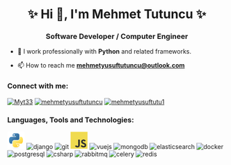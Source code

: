 <h1 align="center">✨ Hi 👋, I'm Mehmet Tutuncu ✨</h1>
<h3 align="center">Software Developer / Computer Engineer</h3>

- 🌱 I work professionally with **Python** and related frameworks.

- 📫 How to reach me **mehmetyusuftutuncu@outlook.com**

<h3 align="left">Connect with me:</h3>
<p align="left">
    <a href="https://twitter.com/Myt33" target="blank"><img align="center"
            src="https://raw.githubusercontent.com/rahuldkjain/github-profile-readme-generator/master/src/images/icons/Social/twitter.svg"
            alt="Myt33" height="30" width="40" /></a>
    <a href="https://www.linkedin.com/in/mehmetyusuftutuncu/" target="blank"><img align="center"
            src="https://raw.githubusercontent.com/rahuldkjain/github-profile-readme-generator/master/src/images/icons/Social/linked-in-alt.svg"
            alt="mehmetyusuftutuncu" height="30" width="40" /></a>
    <a href="https://www.hackerrank.com/mehmetyusuftutu1" target="blank"><img align="center"
            src="https://raw.githubusercontent.com/rahuldkjain/github-profile-readme-generator/master/src/images/icons/Social/hackerrank.svg"
            alt="mehmetyusuftutu1" height="30" width="40" /></a>
</p>

<h3 align="left">Languages, Tools and Technologies:</h3>
<p align="left">
    <a href="https://www.python.org" target="_blank" rel="noreferrer" style="text-decoration: none;">
        <img src="https://raw.githubusercontent.com/devicons/devicon/master/icons/python/python-original.svg"
            alt="python" width="40" height="40" />
    </a>
    <a href="https://www.djangoproject.com/" target="_blank" rel="noreferrer" style="text-decoration: none;">
        <img src="https://static.djangoproject.com/img/favicon.6dbf28c0650e.ico" alt="django" width="40" height="40" />
    </a>
    <a href="https://git-scm.com/" target="_blank" rel="noreferrer" style="text-decoration: none;">
        <img src="https://www.vectorlogo.zone/logos/git-scm/git-scm-icon.svg" alt="git" width="40" height="40" />
    </a>
    <a href="https://developer.mozilla.org/en-US/docs/Web/JavaScript" target="_blank" rel="noreferrer" style="text-decoration: none;">
        <img src="https://raw.githubusercontent.com/devicons/devicon/master/icons/javascript/javascript-original.svg"
            alt="javascript" width="40" height="40" />
    </a>
    <a href="https://vuejs.org/" target="_blank" rel="noreferrer" style="text-decoration: none;">
        <img src="https://vuejs.org/logo.svg" alt="vuejs" width="40" height="40" />
    </a>
    <a href="https://www.mongodb.com/" target="_blank" rel="noreferrer" style="text-decoration: none;">
        <img src="https://www.mongodb.com/assets/images/global/favicon.ico" alt="mongodb" width="40" height="40" />
    </a>
    <a href="https://www.elastic.co/" target="_blank" rel="noreferrer" style="text-decoration: none;">
        <img src="https://www.elastic.co/favicon.ico" alt="elasticsearch" width="40" height="40" />
    </a>
    <a href="https://www.docker.com/" target="_blank" rel="noreferrer" style="text-decoration: none;">
        <img src="https://www.docker.com/wp-content/uploads/2024/02/cropped-docker-logo-favicon-192x192.png"
            alt="docker" width="40" height="40" />
    </a>
    <a href="https://www.postgresql.org/" target="_blank" rel="noreferrer" style="text-decoration: none;">
        <img src="https://www.postgresql.org/media/img/about/press/elephant.png" alt="postgresql" width="40"
            height="40" />
    </a>
    <a href="https://learn.microsoft.com/tr-tr/dotnet/csharp/" target="_blank" rel="noreferrer" style="text-decoration: none;">
        <img src="https://upload.wikimedia.org/wikipedia/commons/d/d2/C_Sharp_Logo_2023.svg" alt="csharp" width="40"
            height="40" />
    </a>
    <a href="https://www.rabbitmq.com/" target="_blank" rel="noreferrer" style="text-decoration: none;">
        <img src="https://www.rabbitmq.com/img/rabbitmq-logo.svg" alt="rabbitmq" width="40" height="40" />
    </a>
    <a href="https://docs.celeryq.dev/en/stable/" target="_blank" rel="noreferrer" style="text-decoration: none;">
        <img src="https://docs.celeryq.dev/en/stable/_static/favicon.ico" alt="celery" width="40" height="40" />
    </a>
    <a href="https://redis.io/" target="_blank" rel="noreferrer" style="text-decoration: none;">
        <img src="https://redis.io/images/favicons/apple-touch-icon.png" alt="redis" width="40" height="40" />
    </a>
</p>


<!--
**mehmetutuncu/mehmetutuncu** is a ✨ _special_ ✨ repository because its `README.md` (this file) appears on your GitHub profile.

Here are some ideas to get you started:

- 🔭 I’m currently working on ...
- 🌱 I’m currently learning ...
- 👯 I’m looking to collaborate on ...
- 🤔 I’m looking for help with ...
- 💬 Ask me about ...
- 📫 How to reach me: ...
- 😄 Pronouns: ...
- ⚡ Fun fact: ...
-->
